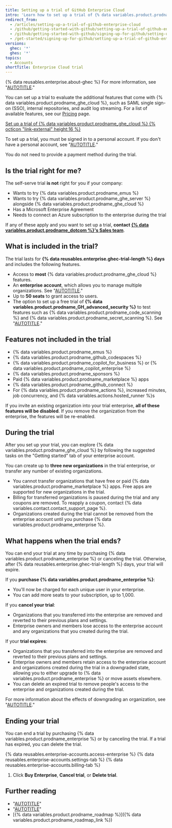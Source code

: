```yaml
---
title: Setting up a trial of GitHub Enterprise Cloud
intro: 'Learn how to set up a trial of {% data variables.product.prodname_ghe_cloud %}, what is included in the trial, and what happens when the trial ends.'
redirect_from:
  - /articles/setting-up-a-trial-of-github-enterprise-cloud
  - /github/getting-started-with-github/setting-up-a-trial-of-github-enterprise-cloud
  - /github/getting-started-with-github/signing-up-for-github/setting-up-a-trial-of-github-enterprise-cloud
  - /get-started/signing-up-for-github/setting-up-a-trial-of-github-enterprise-cloud
versions:
  ghec: '*'
  ghes: '*'
topics:
  - Accounts
shortTitle: Enterprise Cloud trial
---
```


{% data reusables.enterprise.about-ghec %} For more information, see "[AUTOTITLE](/enterprise-cloud@latest/admin/overview/about-github-enterprise-cloud)."

You can set up a trial to evaluate the additional features that come with {% data variables.product.prodname_ghe_cloud %}, such as SAML single sign-on (SSO), internal repositories, and audit log streaming. For a list of available features, see our [Pricing](https://github.com/pricing) page.

<a href="https://github.com/account/enterprises/new?ref_cta=GHEC+trial&ref_loc=setting+up+a+trial+of+github+enterprise+cloud&ref_page=docs" target="_blank" class="btn btn-primary mt-3 mr-3 no-underline"><span>Set up a trial of {% data variables.product.prodname_ghe_cloud %}</span> {% octicon "link-external" height:16 %}</a>

To set up a trial, you must be signed in to a personal account. If you don't have a personal account, see "[AUTOTITLE](/free-pro-team@latest/get-started/start-your-journey/creating-an-account-on-github)."

You do not need to provide a payment method during the trial.

## Is the trial right for me?

The self-serve trial **is not** right for you if your company:

- Wants to try {% data variables.product.prodname_emus %}
- Wants to try {% data variables.product.prodname_ghe_server %} alongside {% data variables.product.prodname_ghe_cloud %}
- Has a Microsoft Enterprise Agreement
- Needs to connect an Azure subscription to the enterprise during the trial

If any of these apply and you want to set up a trial, **contact [{% data variables.product.prodname_dotcom %}'s Sales team](https://enterprise.github.com/contact)**.

## What is included in the trial?

The trial lasts for **{% data reusables.enterprise.ghec-trial-length %} days** and includes the following features.

- Access to **most** {% data variables.product.prodname_ghe_cloud %} features.
- An **enterprise account**, which allows you to manage multiple organizations. See "[AUTOTITLE](/enterprise-cloud@latest/get-started/learning-about-github/types-of-github-accounts)."
- Up to **50 seats** to grant access to users.
- The option to set up a free trial of **{% data variables.product.prodname_GH_advanced_security %}** to test features such as {% data variables.product.prodname_code_scanning %} and {% data variables.product.prodname_secret_scanning %}. See "[AUTOTITLE](/enterprise-cloud@latest/billing/managing-billing-for-github-advanced-security/setting-up-a-trial-of-github-advanced-security)."

## Features not included in the trial

- {% data variables.product.prodname_emus %}
- {% data variables.product.prodname_github_codespaces %}
- {% data variables.product.prodname_copilot_for_business %} or {% data variables.product.prodname_copilot_enterprise %}
- {% data variables.product.prodname_sponsors %}
- Paid {% data variables.product.prodname_marketplace %} apps
- {% data variables.product.prodname_github_connect %}
- For {% data variables.product.prodname_actions %}, increased minutes, job concurrency, and {% data variables.actions.hosted_runner %}s

If you invite an existing organization into your trial enterprise, **all of these features will be disabled**. If you remove the organization from the enterprise, the features will be re-enabled.

## During the trial

After you set up your trial, you can explore {% data variables.product.prodname_ghe_cloud %} by following the suggested tasks on the "Getting started" tab of your enterprise account.

You can create up to **three new organizations** in the trial enterprise, or transfer any number of existing organizations.

- You cannot transfer organizations that have free or paid {% data variables.product.prodname_marketplace %} apps. Free apps are supported for new organizations in the trial.
- Billing for transferred organizations is paused during the trial and any coupons are removed. To reapply a coupon, contact {% data variables.contact.contact_support_page %}.
- Organizations created during the trial cannot be removed from the enterprise account until you purchase {% data variables.product.prodname_enterprise %}.

## What happens when the trial ends?

You can end your trial at any time by purchasing {% data variables.product.prodname_enterprise %} or canceling the trial. Otherwise, after {% data reusables.enterprise.ghec-trial-length %} days, your trial will expire.

If you **purchase {% data variables.product.prodname_enterprise %}**:

- You'll now be charged for each unique user in your enterprise.
- You can add more seats to your subscription, up to 1,000.

If you **cancel your trial**:

- Organizations that you transferred into the enterprise are removed and reverted to their previous plans and settings.
- Enterprise owners and members lose access to the enterprise account and any organizations that you created during the trial.

If your **trial expires**:

- Organizations that you transferred into the enterprise are removed and reverted to their previous plans and settings.
- Enterprise owners and members retain access to the enterprise account and organizations created during the trial in a downgraded state, allowing you to either upgrade to {% data variables.product.prodname_enterprise %} or move assets elsewhere.
- You can delete an expired trial to remove people's access to the enterprise and organizations created during the trial.

For more information about the effects of downgrading an organization, see "[AUTOTITLE](/enterprise-cloud@latest/billing/managing-the-plan-for-your-github-account/downgrading-your-accounts-plan#downgrading-your-organizations-plan)."

## Ending your trial

You can end a trial by purchasing {% data variables.product.prodname_enterprise %} or by canceling the trial. If a trial has expired, you can delete the trial.

{% data reusables.enterprise-accounts.access-enterprise %}
{% data reusables.enterprise-accounts.settings-tab %}
{% data reusables.enterprise-accounts.billing-tab %}
1. Click **Buy Enterprise**, **Cancel trial**, or **Delete trial**.

## Further reading

- "[AUTOTITLE](/billing/managing-the-plan-for-your-github-account/about-per-user-pricing)"
- "[AUTOTITLE](/admin/overview/best-practices-for-enterprises)"
- [{% data variables.product.prodname_roadmap %}]({% data variables.product.prodname_roadmap_link %})
